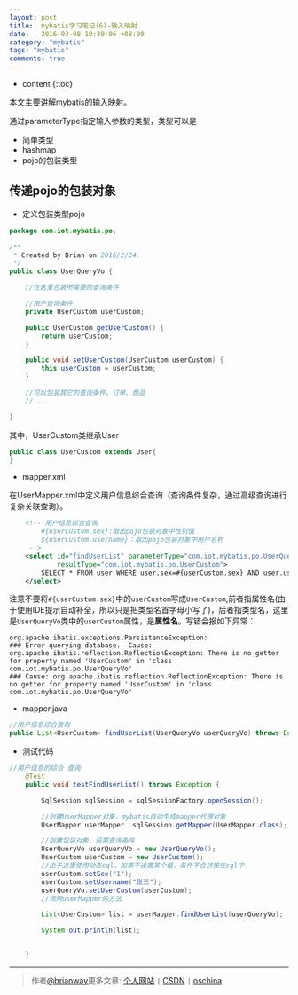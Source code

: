 ```yaml
---
layout: post
title:  mybatis学习笔记(6)-输入映射
date:   2016-03-08 10:39:06 +08:00
category: "mybatis"
tags: "mybatis"
comments: true
---
```


* content
{:toc}


本文主要讲解mybatis的输入映射。


通过parameterType指定输入参数的类型，类型可以是

- 简单类型
- hashmap
- pojo的包装类型

## 传递pojo的包装对象

- 定义包装类型pojo

~~~java
package com.iot.mybatis.po;

/**
 * Created by Brian on 2016/2/24.
 */
public class UserQueryVo {

    //在这里包装所需要的查询条件

    //用户查询条件
    private UserCustom userCustom;

    public UserCustom getUserCustom() {
        return userCustom;
    }

    public void setUserCustom(UserCustom userCustom) {
        this.userCustom = userCustom;
    }

    //可以包装其它的查询条件，订单、商品
    //....

}
~~~

其中，UserCustom类继承User

~~~java
public class UserCustom extends User{
}
~~~

- mapper.xml

在UserMapper.xml中定义用户信息综合查询（查询条件复杂，通过高级查询进行复杂关联查询）。

~~~xml
    <!-- 用户信息综合查询
        #{userCustom.sex}:取出pojo包装对象中性别值
        ${userCustom.username}：取出pojo包装对象中用户名称
     -->
    <select id="findUserList" parameterType="com.iot.mybatis.po.UserQueryVo"
            resultType="com.iot.mybatis.po.UserCustom">
        SELECT * FROM user WHERE user.sex=#{userCustom.sex} AND user.username LIKE '%${userCustom.username}%'
    </select>
~~~

注意不要将`#{userCustom.sex}`中的`userCustom`写成`UserCustom`,前者指属性名(由于使用IDE提示自动补全，所以只是把类型名首字母小写了)，后者指类型名，这里是`UserQueryVo`类中的`userCustom`属性，是**属性名**。写错会报如下异常：
~~~
org.apache.ibatis.exceptions.PersistenceException: 
### Error querying database.  Cause: org.apache.ibatis.reflection.ReflectionException: There is no getter for property named 'UserCustom' in 'class com.iot.mybatis.po.UserQueryVo'
### Cause: org.apache.ibatis.reflection.ReflectionException: There is no getter for property named 'UserCustom' in 'class com.iot.mybatis.po.UserQueryVo'
~~~

- mapper.java

~~~java
//用户信息综合查询
public List<UserCustom> findUserList(UserQueryVo userQueryVo) throws Exception;
~~~

- 测试代码

~~~java
//用户信息的综合 查询
	@Test
	public void testFindUserList() throws Exception {

		SqlSession sqlSession = sqlSessionFactory.openSession();

		//创建UserMapper对象，mybatis自动生成mapper代理对象
		UserMapper userMapper  sqlSession.getMapper(UserMapper.class);

		//创建包装对象，设置查询条件
		UserQueryVo userQueryVo = new UserQueryVo();
		UserCustom userCustom = new UserCustom();
		//由于这里使用动态sql，如果不设置某个值，条件不会拼接在sql中
		userCustom.setSex("1");
		userCustom.setUsername("张三");
		userQueryVo.setUserCustom(userCustom);
		//调用userMapper的方法

		List<UserCustom> list = userMapper.findUserList(userQueryVo);

		System.out.println(list);


	}
~~~

----

> 作者[@brianway](http://brianway.github.io/)更多文章: [个人网站](http://brianway.github.io/) `|` [CSDN](http://blog.csdn.net/h3243212/) `|` [oschina](http://my.oschina.net/brianway)
